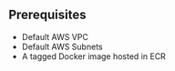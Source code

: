 ## Prerequisites

*   Default AWS VPC
*   Default AWS Subnets
*   A tagged Docker image hosted in ECR
